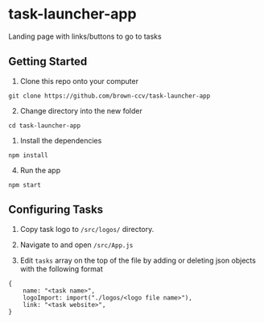 # task-launcher-app

Landing page with links/buttons to go to tasks

## Getting Started

1. Clone this repo onto your computer
```
git clone https://github.com/brown-ccv/task-launcher-app
```
2. Change directory into the new folder
```
cd task-launcher-app
```
1. Install the dependencies
```
npm install
```
4. Run the app
```
npm start
```
## Configuring Tasks

1. Copy task logo to `/src/logos/` directory.

2. Navigate to and open `/src/App.js`
   
3. Edit `tasks` array on the top of the file by adding or deleting json objects with the following format
```
{ 
    name: "<task name>",
    logoImport: import("./logos/<logo file name>"),
    link: "<task website>",
}
```
